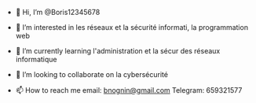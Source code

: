 - 👋 Hi, I’m @Boris12345678
- 👀 I’m interested in les réseaux et la sécurité informati, la programmation web
- 🌱 I’m currently learning l'administration et la sécur des réseaux informatique
- 💞️ I’m looking to collaborate on la cybersécurité

- 📫 How to reach me  email: bnognin@gmail.com  Telegram: 659321577
<!---
Boris12345678/Boris12345678 is a ✨ special ✨ repository because its `README.md` (this file) appears on your GitHub profile.
You can click the Preview link to take a look at your changes.
--->
